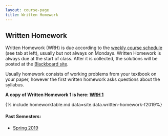 ```yaml
---
layout: course-page
title: Written Homework
---
```


## Written Homework

Written Homework (WRH) is due according to the [weekly course schedule](assets/general/Fall2019/MATH251-Schedule-F2019.pdf) (see tab at left), usually but not always on Mondays.  Written Homework is always due at the start of class.  After it is collected, the solutions will be posted at the [Blackboard site](https://classes.alaska.edu/).

Usually homework consists of working problems from your textbook on your paper, however the first written homework asks questions about the syllabus. 


**A copy of Written Homework 1 is here: [WRH 1](assets/materials/Fall2019/Quiz-1-Syllabus.pdf)**


{% include homeworktable.md  data=site.data.written-homework-f2019%}


#### Past Semesters:

  * [Spring 2019](writtenhomework-s2019)

